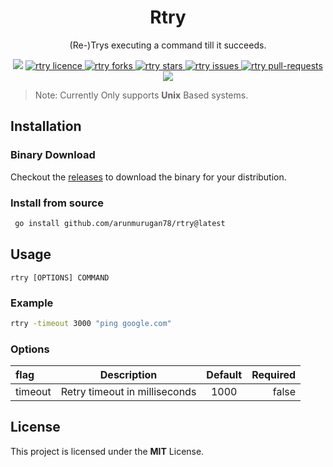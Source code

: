 <h1 align="center">Rtry</h1>

<p align="center">(Re-)Trys executing a command till it succeeds.</p>

<p align="center">
 <a href="https://goreportcard.com/report/github.com/arunmurugan78/rtry"><img src="https://goreportcard.com/badge/github.com/arunmurugan78/rtry"/></a>
<a href="https://github.com/ArunMurugan78/rtry/blob/master/LICENSE" target="blank">
<img src="https://img.shields.io/github/license/ArunMurugan78/rtry?style=flat-square" alt="rtry licence" />
</a>
<a href="https://github.com/ArunMurugan78/rtry/fork" target="blank">
<img src="https://img.shields.io/github/forks/ArunMurugan78/rtry?style=flat-square" alt="rtry forks"/>
</a>
<a href="https://github.com/ArunMurugan78/rtry/stargazers" target="blank">
<img src="https://img.shields.io/github/stars/ArunMurugan78/rtry?style=flat-square" alt="rtry stars"/>
</a>
<a href="https://github.com/ArunMurugan78/rtry/issues" target="blank">
<img src="https://img.shields.io/github/issues/ArunMurugan78/rtry?style=flat-square" alt="rtry issues"/>
</a>
<a href="https://github.com/ArunMurugan78/rtry/pulls" target="blank">
<img src="https://img.shields.io/github/issues-pr/ArunMurugan78/rtry?style=flat-square" alt="rtry pull-requests"/>
</a>
<img src="https://github.com/ArunMurugan78/rtry/actions/workflows/releaser.yml/badge.svg" />
</p>

>Note: Currently Only supports **Unix** Based systems.

## Installation

### Binary Download
Checkout the [releases](https://github.com/ArunMurugan78/rtry/releases/latest) to download the binary for your distribution.

### Install from source
```bash
 go install github.com/arunmurugan78/rtry@latest
```

## Usage
```
rtry [OPTIONS] COMMAND
```

### Example
```bash
rtry -timeout 3000 "ping google.com"
```

### Options
| flag         | Description | Default | Required    |
| :---         |    :----:   | :----:  |  ---: |
| timeout      | Retry timeout in milliseconds  | 1000  | false   |

## License
This project is licensed under the **MIT** License.
